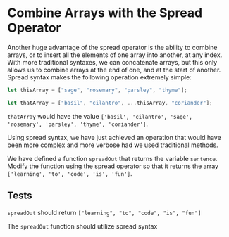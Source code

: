 # Combine Arrays with the Spread Operator

Another huge advantage of the spread operator is the ability to combine arrays, or to insert all the elements of one array into another, at any index. With more traditional syntaxes, we can concatenate arrays, but this only allows us to combine arrays at the end of one, and at the start of another. Spread syntax makes the following operation extremely simple:

```javascript
let thisArray = ["sage", "rosemary", "parsley", "thyme"];

let thatArray = ["basil", "cilantro", ...thisArray, "coriander"];
```

`thatArray` would have the value `['basil', 'cilantro', 'sage', 'rosemary', 'parsley', 'thyme', 'coriander']`.

Using spread syntax, we have just achieved an operation that would have been more complex and more verbose had we used traditional methods.

We have defined a function `spreadOut` that returns the variable `sentence`. Modify the function using the spread operator so that it returns the array `['learning', 'to', 'code', 'is', 'fun']`.

## Tests

`spreadOut` should return `["learning", "to", "code", "is", "fun"]`

The `spreadOut` function should utilize spread syntax
